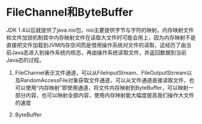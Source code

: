 # FileChannel和ByteBuffer

JDK 1.4以后就提供了java.nio包，nio主要提供字节与字符的映射。内存映射文件和文件加锁机制其中内存映射文件在读取大文件时可能会用上，因为内存映射不是直接把文件加载到JVM内存空间而是借用操作系统对文件的读取，这经历了由当前Java态进入到操作系统内核态，再由操作系统读取文件，并返回数据到当前Java态的过程。

1. FileChannel表示文件通道，可以从FileInputStream、FileOutputStrream以及RandomAccessFile对象获取文件通道，可以从文件通道直接读取文件，也可以使用“内存映射”即使用通道，将文件内存映射到ByteBuffer，可以映射一部分内容，也可以映射全部内容，使用内存映射能大幅度提高我们操作大文件的速度

2. ByteBuffer